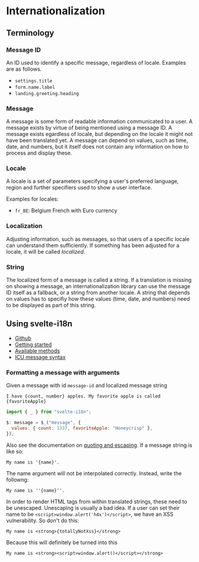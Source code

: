 <!--
SPDX-FileCopyrightText: 2024 JWP Consulting GK

SPDX-License-Identifier: AGPL-3.0-or-later
-->

# Internationalization

## Terminology

### Message ID

An ID used to identify a specific message, regardless of locale. Examples are
as follows.

- `settings.title`
- `form.name.label`
- `landing.greeting.heading`

### Message

A message is some form of readable information communicated to a user. A
message exists by virtue of being mentioned using a message ID. A message
exists egardless of locale, but depending on the locale it might not have been
translated yet. A message can depend on values, such as time, date, and
numbers, but it itself does not contain any information on how to process and
display these.

### Locale

A locale is a set of parameters specifying a user's preferred language, region
and further specifiers used to show a user interface.

Examples for locales:

- `fr_BE`: Belgium French with Euro currency

### Localization

Adjusting information, such as messages, so that users of a specific locale
can understand them sufficiently. If something has been adjusted for a locale,
it will be called _localized_.

### String

The localized form of a message is called a string. If a translation is
missing on showing a message, an internationalization library can use the
message ID itself as a fallback, or a string from another locale. A string that
depends on values has to specifiy how these values (time, date, and numbers)
need to be displayed as part of this string.

## Using svelte-i18n

- [Github](https://github.com/kaisermann/svelte-i18n)
- [Getting started](https://github.com/kaisermann/svelte-i18n/blob/main/docs/Getting%20Started.md)
- [Available methods](https://github.com/kaisermann/svelte-i18n/blob/main/docs/Formatting.md)
- [ICU message syntax](https://formatjs.io/docs/core-concepts/icu-syntax/)

### Formatting a message with arguments

Given a message with id `message-id` and localized message string

```
I have {count, number} apples. My favorite apple is called {favoriteApple}
```

```js
import { _ } from "svelte-i18n";

$: message = $_("message", {
  values: { count: 1337, favoriteApple: "Honeycrisp" },
});
```

Also see the documentation on [quoting and escaping](https://formatjs.io/docs/core-concepts/icu-syntax/#quoting--escaping). If a message string is like so:

```
My name is '{name}'.
```

The name argument will not be interpolated correctly. Instead, write the
followng:

```
My name is ''{name}''.
```

In order to render HTML tags from within translated strings, these need to
be unescaped. Unescaping is usually a bad idea. If a user can set
their name to be `<script>window.alert('h4x')</script>`, we have an XSS
vulnerability. So don't do this:

```
My name is <strong>{totallyNotXss}</strong>
```

Because this will definitely be turned into this

```
My name is <strong><script>window.alert()</script></strong>
```
